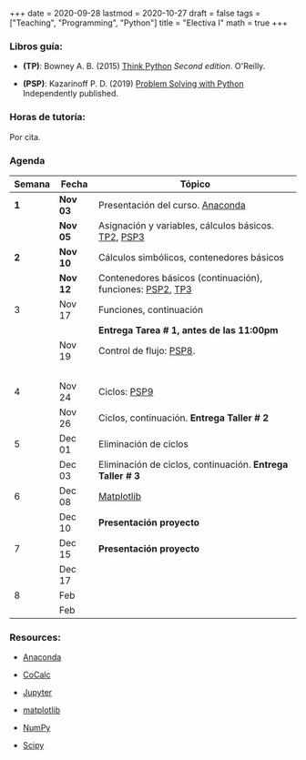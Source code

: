 +++
date      = 2020-09-28
lastmod   = 2020-10-27
draft     = false
tags      = ["Teaching", "Programming", "Python"]
title     = "Electiva I"
math      = true
+++

### Libros guía:

- **(TP)**: Bowney A. B. (2015) [Think Python](https://greenteapress.com/wp/think-python-2e/) *Second edition*. O'Reilly.

- **(PSP)**: Kazarinoff P. D. (2019) [Problem Solving with Python](https://problemsolvingwithpython.com) Independently published.

### Horas de tutoría: 

Por cita.

### Agenda

Semana  | Fecha | Tópico
--- | --- | ---
**1**  | **Nov 03** | Presentación del curso. [Anaconda](https://www.anaconda.com/products/individual)
&nbsp; | **Nov 05** | Asignación y variables, cálculos básicos. [TP2](http://greenteapress.com/thinkpython2/html/thinkpython2003.html), [PSP3](https://problemsolvingwithpython.com/03-The-Python-REPL/03.00-Introduction/) 
**2**  | **Nov 10** | Cálculos simbólicos, contenedores básicos
&nbsp; | **Nov 12** | Contenedores básicos (continuación), funciones: [PSP2](https://problemsolvingwithpython.com/07-Functions-and-Modules/07.00-Introduction/), [TP3](http://greenteapress.com/thinkpython2/html/thinkpython2004.html)
3 | Nov 17 | Funciones, continuación
&nbsp; | &nbsp; | **Entrega Tarea # 1, antes de las 11:00pm**
&nbsp; | Nov 19 | Control de flujo: [PSP8](https://problemsolvingwithpython.com/08-If-Else-Try-Except/08.00-Introduction/).
&nbsp; | &nbsp; | &nbsp;
4 | Nov 24 | Ciclos: [PSP9](https://problemsolvingwithpython.com/09-Loops/09.00-Introduction/)
&nbsp; | Nov 26 | Ciclos, continuación. **Entrega Taller # 2**
5 | Dec 01 | Eliminación de ciclos
&nbsp; | Dec 03 | Eliminación de ciclos, continuación. **Entrega Taller # 3**
6 | Dec 08 | [Matplotlib](https://problemsolvingwithpython.com/06-Plotting-with-Matplotlib/06.00-Introduction/)
&nbsp; | Dec 10 | **Presentación proyecto**
7 | Dec 15 | **Presentación proyecto**
&nbsp; | Dec 17 | 
8 | Feb  | 
&nbsp; | Feb  | 


### Resources:

  - [Anaconda](https://anaconda.org)

  - [CoCalc](https://cocalc.com)

  - [Jupyter](https://jupyter.org/)

  - [matplotlib](https://matplotlib.org/3.1.1/index.html)

  - [NumPy](https://www.numpy.org/)

  - [Scipy](https://www.scipy.org/)
